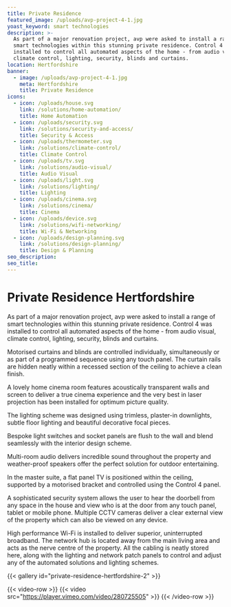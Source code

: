 ```yaml
---
title: Private Residence
featured_image: /uploads/avp-project-4-1.jpg
yoast_keyword: smart technologies
description: >-
  As part of a major renovation project, avp were asked to install a range of
  smart technologies within this stunning private residence. Control 4 was
  installed to control all automated aspects of the home - from audio visual,
  climate control, lighting, security, blinds and curtains. 
location: Hertfordshire
banner:
  - image: /uploads/avp-project-4-1.jpg
    meta: Hertfordshire
    title: Private Residence
icons:
  - icon: /uploads/house.svg
    link: /solutions/home-automation/
    title: Home Automation
  - icon: /uploads/security.svg
    link: /solutions/security-and-access/
    title: Security & Access
  - icon: /uploads/thermometer.svg
    link: /solutions/climate-control/
    title: Climate Control
  - icon: /uploads/tv.svg
    link: /solutions/audio-visual/
    title: Audio Visual
  - icon: /uploads/light.svg
    link: /solutions/lighting/
    title: Lighting
  - icon: /uploads/cinema.svg
    link: /solutions/cinema/
    title: Cinema
  - icon: /uploads/device.svg
    link: /solutions/wifi-networking/
    title: Wi-Fi & Networking
  - icon: /uploads/design-planning.svg
    link: /solutions/design-planning/
    title: Design & Planning
seo_description: 
seo_title: 
---
```


# Private Residence Hertfordshire

As part of a major renovation project, avp were asked to install a range of smart technologies within this stunning private residence. Control 4 was installed to control all automated aspects of the home - from audio visual, climate control, lighting, security, blinds and curtains. 

Motorised curtains and blinds are controlled individually, simultaneously or as part of a programmed sequence using any touch panel. The curtain rails are hidden neatly within a recessed section of the ceiling to achieve a clean finish.

A lovely home cinema room features acoustically transparent walls and screen to deliver a true cinema experience and the very best in laser projection has been installed for optimum picture quality.

The lighting scheme was designed using trimless, plaster-in downlights, subtle floor lighting and beautiful decorative focal pieces. 

Bespoke light switches and socket panels are flush to the wall and blend seamlessly with the interior design scheme.

Multi-room audio delivers incredible sound throughout the property and weather-proof speakers offer the perfect solution for outdoor entertaining.

In the master suite, a flat panel TV is positioned within the ceiling, supported by a motorised bracket and controlled using the Control 4 panel.

A sophisticated security system allows the user to hear the doorbell from any space in the house and view who is at the door from any touch panel, tablet or mobile phone. Multiple CCTV cameras deliver a clear external view of the property which can also be viewed on any device.  

High performance Wi-Fi is installed to deliver superior, uninterrupted broadband. The network hub is located away from the main living area and acts as the nerve centre of the property. All the cabling is neatly stored here, along with the lighting and network patch panels to control and adjust any of the automated solutions and lighting schemes.

{{< gallery id="private-residence-hertfordshire-2" >}}

{{< video-row >}}
  {{< video src="https://player.vimeo.com/video/280725505" >}}
{{< /video-row >}}
